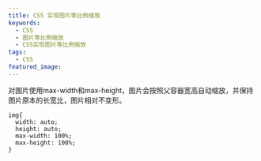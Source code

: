 ```yaml
---
title: CSS 实现图片等比例缩放
keywords:
  - CSS
  - 图片等比例缩放
  - CSS实现图片等比例缩放
tags:
  - CSS
featured_image:
---
```


对图片使用max-width和max-height，图片会按照父容器宽高自动缩放，并保持图片原本的长宽比，图片相对不变形。

```
img{
  width: auto;
  height: auto;
  max-width: 100%;
  max-height: 100%;
}
```
